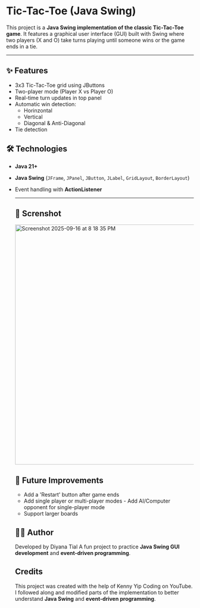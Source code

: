 # Tic-Tac-Toe (Java Swing)

This project is a **Java Swing implementation of the classic Tic-Tac-Toe game**. 
It features a graphical user interface (GUI) built with Swing where two players (X and O) take turns playing until someone wins or the game ends in a tie.

--- 

## ✨ Features
- 3x3 Tic-Tac-Toe grid using JButtons
- Two-player mode (Player X vs Player O)
- Real-time turn updates in top panel
- Automatic win detection:
    - Horinzontal
    - Vertical
    - Diagonal & Anti-Diagonal
- Tie detection

##  🛠️ Technologies
- **Java 21+**
- **Java Swing** (`JFrame`, `JPanel`, `JButton`, `JLabel`, `GridLayout`, `BorderLayout`)
- Event handling with **ActionListener**

  ---

  ## 📸 Screnshot
  <img width="592" height="645" alt="Screenshot 2025-09-16 at 8 18 35 PM" src="https://github.com/user-attachments/assets/4702b77e-cfa1-4d35-903c-3a2d78d7f5b3" />

  ## 📌 Future Improvements
  - Add a 'Restart' button after game ends
  - Add single player or multi-player modes
        - Add AI/Computer opponent for single-player mode
  - Support larger boards

  ## 👩‍💻 Author
  Developed by Diyana Tial
  A fun project to practice **Java Swing GUI development** and **event-driven programming**.

  ## Credits
  This project was created with the help of Kenny Yip Coding on YouTube.
  I followed along and modified parts of the implementation to better understand **Java Swing** and **event-driven programming**.


